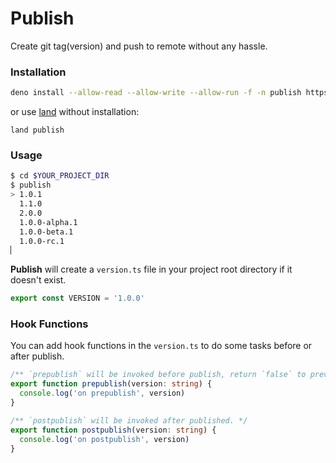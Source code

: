 # Publish

Create git tag(version) and push to remote without any hassle.

### Installation

```bash
deno install --allow-read --allow-write --allow-run -f -n publish https://deno.land/x/publish@v1.16.1/cli.ts
```

or use [land](https://deno.land/x/land) without installation:

```
land publish
```

### Usage

```bash
$ cd $YOUR_PROJECT_DIR
$ publish
> 1.0.1
  1.1.0
  2.0.0
  1.0.0-alpha.1
  1.0.0-beta.1
  1.0.0-rc.1
▏
```

**Publish** will create a `version.ts` file in your project root directory if it doesn't exist.

```ts
export const VERSION = '1.0.0'
```

### Hook Functions

You can add hook functions in the `version.ts` to do some tasks before or after publish.

```ts
/** `prepublish` will be invoked before publish, return `false` to prevent the publish. */
export function prepublish(version: string) {
  console.log('on prepublish', version)
}

/** `postpublish` will be invoked after published. */
export function postpublish(version: string) {
  console.log('on postpublish', version)
}
```

